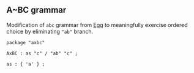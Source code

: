 ## A~BC grammar
Modification of `abc` grammar from [Egg](https://github.com/bruceiv/egg/blob/deriv/grammars/abc.egg) to meaningfully exercise ordered choice by eliminating `"ab"` branch.

```
package "axbc"

AxBC : as "c" / "ab" "c" ;

as : { 'a' } ;
```


